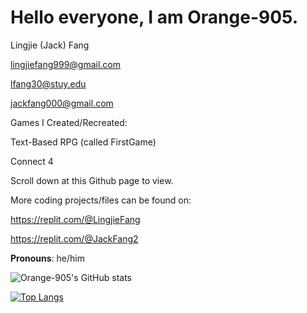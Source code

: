 # Hello everyone, I am Orange-905. 

Lingjie (Jack) Fang

lingjiefang999@gmail.com

lfang30@stuy.edu

jackfang000@gmail.com


Games I Created/Recreated: 

Text-Based RPG (called FirstGame)

Connect 4

Scroll down at this Github page to view.


More coding projects/files can be found on:

https://replit.com/@LingjieFang

https://replit.com/@JackFang2


**Pronouns**: he/him

![Orange-905's GitHub stats](https://github-readme-stats.vercel.app/api?username=Orange-905&show_icons=true&theme=tokyonight)

[![Top Langs](https://github-readme-stats.vercel.app/api/top-langs/?username=Orange-905&show_icons=true&theme=tokyonight)](https://github.com/Orange-905/github-readme-stats)
